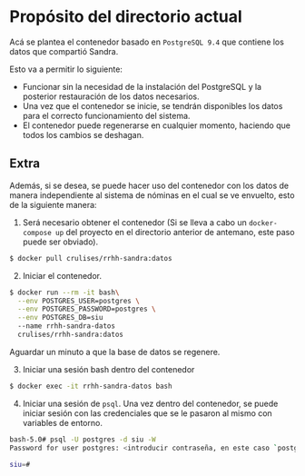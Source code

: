 # Propósito del directorio actual

Acá se plantea el contenedor basado en `PostgreSQL 9.4` que contiene los datos
que compartió Sandra.

Esto va a permitir lo siguiente:

- Funcionar sin la necesidad de la instalación del PostgreSQL y la posterior
restauración de los datos necesarios.
- Una vez que el contenedor se inicie, se tendrán disponibles los datos para el
correcto funcionamiento del sistema.
- El contenedor puede regenerarse en cualquier momento, haciendo que todos los
cambios se deshagan.


## Extra

Además, si se desea, se puede hacer uso del contenedor con los datos de manera
independiente al sistema de nóminas en el cual se ve envuelto, esto de la
siguiente manera:

1. Será necesario obtener el contenedor (Si se lleva a cabo un `docker-compose
   up` del proyecto en el directorio anterior de antemano, este paso puede ser
   obviado).

```bash
$ docker pull crulises/rrhh-sandra:datos
```

2. Iniciar el contenedor.

```bash
$ docker run --rm -it bash\
  --env POSTGRES_USER=postgres \
  --env POSTGRES_PASSWORD=postgres \
  --env POSTGRES_DB=siu
  --name rrhh-sandra-datos
  crulises/rrhh-sandra:datos

```

Aguardar un minuto a que la base de datos se regenere.

3. Iniciar una sesión bash dentro del contenedor

``` bash
$ docker exec -it rrhh-sandra-datos bash
```

4. Iniciar una sesión de `psql`.
Una vez dentro del contenedor, se puede iniciar sesión con las credenciales que
se le pasaron al mismo con variables de entorno.

```bash
bash-5.0# psql -U postgres -d siu -W
Password for user postgres: <introducir contraseña, en este caso `postgres`>

siu=#
```
